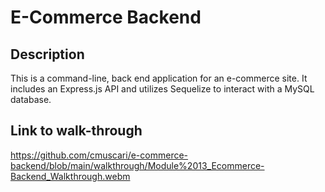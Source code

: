 # E-Commerce Backend

## Description

This is a command-line, back end application for an e-commerce site. It includes an Express.js API and utilizes Sequelize to interact with a MySQL database.

## Link to walk-through

https://github.com/cmuscari/e-commerce-backend/blob/main/walkthrough/Module%2013_Ecommerce-Backend_Walkthrough.webm
